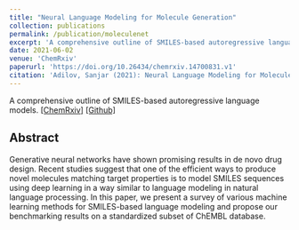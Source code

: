 ```yaml
---
title: "Neural Language Modeling for Molecule Generation"
collection: publications
permalink: /publication/moleculenet
excerpt: 'A comprehensive outline of SMILES-based autoregressive language models.'
date: 2021-06-02
venue: 'ChemRxiv'
paperurl: 'https://doi.org/10.26434/chemrxiv.14700831.v1'
citation: 'Adilov, Sanjar (2021): Neural Language Modeling for Molecule Generation. ChemRxiv. Preprint. doi:10.26434/chemrxiv.14700831.v1'
---
```

A comprehensive outline of SMILES-based autoregressive language models. [[ChemRxiv]](https://doi.org/10.26434/chemrxiv.14700831.v1) [[Github]](https://github.com/sanjaradylov/moleculegen-ml)

## Abstract
Generative neural networks have shown promising results in de novo drug design. Recent studies suggest that one of the efficient ways to produce novel molecules matching target properties is to model SMILES sequences using deep learning in a way similar to language modeling in natural language processing. In this paper, we present a survey of various machine learning methods for SMILES-based language modeling and propose our benchmarking results on a standardized subset of ChEMBL database.
